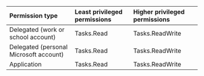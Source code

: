 |Permission type|Least privileged permissions|Higher privileged permissions|
|:---|:---|:---|
|Delegated (work or school account)|Tasks.Read|Tasks.ReadWrite|
|Delegated (personal Microsoft account)|Tasks.Read|Tasks.ReadWrite|
|Application|Tasks.Read|Tasks.ReadWrite|